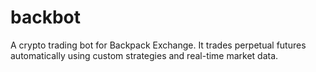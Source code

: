 # backbot
A crypto trading bot for Backpack Exchange. It trades perpetual futures automatically using custom strategies and real-time market data.
